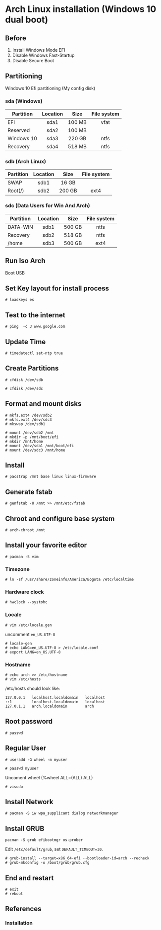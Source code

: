 # Arch Linux installation (Windows 10 dual boot)


## Before

1. Install Windows Mode EFI
2. Disable Windows Fast-Startup
3. Disable Secure Boot


## Partitioning
Windows 10 Efi partitioning (My config disk)

### sda (Windows)

| Partition  | Location | Size       | File system |
| ---------- |:--------:|:----------:|:-----------:|
| EFI        | sda1     | 100 MB     | vfat        |
| Reserved   | sda2     | 100 MB     |             |
| Windows 10 | sda3     | 220 GB     | ntfs        |
| Recovery   | sda4     | 518 MB     | ntfs        |


### sdb (Arch Linux)

| Partition  | Location | Size       | File system |
| ---------- |:--------:|:----------:|:-----------:|
| SWAP       | sdb1     | 16 GB      |             |
| Root(/)    | sdb2     | 200 GB     |  ext4       |


### sdc (Data Users for Win And Arch)

| Partition  | Location | Size       | File system |
| ---------- |:--------:|:----------:|:-----------:|
| DATA-WIN   | sdb1     | 500 GB     |  ntfs       |
| Recovery   | sdb2     | 518 GB     |  ntfs       |
| /home      | sdb3     | 500 GB     |  ext4       |

## Run Iso Arch

Boot USB

## Set Key layout for install process

```
# loadkeys es 
```

## Test to the internet

```
# ping  -c 3 www.google.com
```


## Update Time 
```
# timedatectl set-ntp true
```

## Create Partitions


```
# cfdisk /dev/sdb 
```

```
# cfdisk /dev/sdc 
```

## Format and mount disks

```
# mkfs.ext4 /dev/sdb2
# mkfs.ext4 /dev/sdc3
# mkswap /dev/sdb1

# mount /dev/sdb2 /mnt
# mkdir -p /mnt/boot/efi
# mkdir /mnt/home
# mount /dev/sda1 /mnt/boot/efi
# mount /dev/sdc3 /mnt/home
```

## Install

```
# pacstrap /mnt base linux linux-firmware
```


## Generate fstab

```
# genfstab -U /mnt >> /mnt/etc/fstab
```

## Chroot and configure base system

```
# arch-chroot /mnt
```

## Install your favorite editor 

```
# pacman -S vim 
```

### Timezone

```
# ln -sf /usr/share/zoneinfo/America/Bogota /etc/localtime
```
### Hardware clock

```
# hwclock --systohc
```

### Locale

```
# vim /etc/locale.gen
```

uncomment `en_US.UTF-8`

```
# locale-gen
# echo LANG=en_US.UTF-8 > /etc/locale.conf
# export LANG=en_US.UTF-8
```

### Hostname

```
# echo arch >> /etc/hostname
# vim /etc/hosts
```

/etc/hosts should look like:

```
127.0.0.1   localhost.localdomain   localhost 
::1         localhost.localdomain   localhost
127.0.1.1   arch.localdomain        arch 
```

## Root password

```
# passwd
```


## Regular User 

```
# useradd -G wheel -m myuser 
```

```
# passwd myuser 
```

Uncoment wheel (%wheel ALL=(ALL) ALL)

```
# visudo 
```

## Install Network
```
# pacman -S iw wpa_supplicant dialog networkmanager
```

## Install GRUB
```
pacman -S grub efibootmgr os-prober
```

Edit `/etc/default/grub`, set `DEFAULT_TIMEOUT=30`.

```
# grub-install --target=x86_64-efi --bootloader-id=arch --recheck
# grub-mkconfig -o /boot/grub/grub.cfg
```

## End and restart

```
# exit
# reboot
```

## References


### Installation

